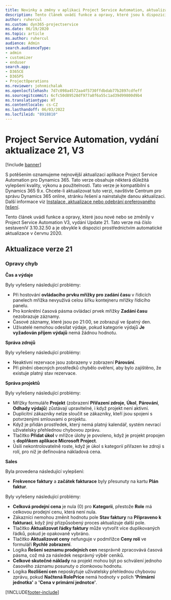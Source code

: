 ```yaml
---
title: Novinky a změny v aplikaci Project Service Automation, aktualizace verze 21, V3
description: Tento článek uvádí funkce a opravy, které jsou k dispozici v Project Service Automation, vydání Update 21, V3.
author: ruhercul
ms.custom: dyn365-projectservice
ms.date: 06/19/2020
ms.topic: article
ms.author: ruhercul
audience: Admin
search.audienceType:
- admin
- customizer
- enduser
search.app:
- D365CE
- D365PS
- ProjectOperations
ms.reviewer: johnmichalak
ms.openlocfilehash: 7d7c098a4572aa4f5730ffdbdab77b2897cdfeff
ms.sourcegitcommit: 6cfc50d89528df977a8f6a55c1ad39d99800d9b4
ms.translationtype: HT
ms.contentlocale: cs-CZ
ms.lasthandoff: 06/03/2022
ms.locfileid: "8918810"
---
```

# <a name="project-service-automation-update-release-21-v3"></a>Project Service Automation, vydání aktualizace 21, V3

[!include [banner](../includes/psa-now-project-operations.md)]

S potěšením oznamujeme nejnovější aktualizaci aplikace Project Service Automation pro Dynamics 365. Tato verze obsahuje některá důležitá vylepšení kvality, výkonu a použitelnosti. Tato verze je kompatibilní s Dynamics 365 9.x. Chcete-li aktualizovat tuto verzi, navštivte Centrum pro správu Dynamics 365 online, stránku řešení a nainstalujte danou aktualizaci. Další informace viz [Instalace, aktualizace nebo odebrání preferovaného řešení](/power-platform/admin/install-remove-preferred-solution).

Tento článek uvádí funkce a opravy, které jsou nové nebo se změnily v Project Service Automation V3, vydání Update 21. Tato verze má číslo sestaveníV 3.10.32.50 a je obvykle k dispozici prostřednictvím automatické aktualizace v červnu 2020.

## <a name="update-release-21"></a>Aktualizace verze 21

### <a name="bug-fixes"></a>Opravy chyb

**Čas a výdaje**

Byly vyřešeny následující problémy:

- Při hostování **ovládacího prvku mřížky pro zadání času** v řídicích panelech mřížka nevyužívá celou šířku kontejneru mřížky řídicího panelu.
- Pro konkrétní časová pásma ovládací prvek mřížky **Zadání času** nezobrazuje záznamy.
- Časové záznamy, které jsou po 21:00, se zobrazují ve špatný den.
- Uživatelé nemohou odesílat výdaje, pokud kategorie výdajů **Je vyžadován příjem výdajů** nemá žádnou hodnotu.

**Správa zdrojů**

Byly vyřešeny následující problémy:

- Neaktivní rezervace jsou zobrazeny v zobrazení **Párování**.
- Při plnění obecných prostředků chybělo ověření, aby bylo zajištěno, že existuje platný stav rezervace.

**Správa projektů**

Byly vyřešeny následující problémy:

- Mřížky formuláře **Projekt** (zobrazení **Přiřazení zdroje**, **Úkol**, **Párování**, **Odhady výdajů**) zůstávají upravitelné, i když projekt není aktivní.
- Duplicitní zákazníky nelze sloučit se zákazníky, kteří jsou spojeni s potvrzenými smlouvami o projektu.
- Když je přidán prostředek, který nemá platný kalendář, systém nevrací uživatelsky přehlednou chybovou zprávu.
- Tlačítko **Přidat úkol** v mřížce úlohy je povoleno, když je projekt propojen s **doplňkem aplikace Microsoft Project**.
- Úsilí nekontrolovatelně roste, když je úkol s kategorií přiřazen ke zdroji s rolí, pro niž je definována nákladová cena.

**Sales**

Byla provedena následující vylepšení:

- **Frekvence faktury** a **začátek fakturace** byly přesunuty na kartu **Plán faktur**.

Byly vyřešeny následující problémy:

- **Celková prodejní cena** je nula (0) pro **Kategorii**, přestože **Role** má celkovou prodejní cenu, která není nula.
- Zákazníci nemohou změnit hodnotu pole **Stav faktury** na **Připraveno k fakturaci**, když jiný přizpůsobený proces aktualizuje další pole.
- Tlačítko **Aktualizovat řádky faktury** může vytvořit více duplikovaných řádků, pokud je opakovaně vybráno.
- Tlačítko **Aktualizovat ceny** nefunguje v podmřížce **Ceny rolí** ve formuláři **Rychlé zobrazení**.
- Logika **Řešení seznamu prodejních cen** nesprávně zpracovává časová pásma, což má za následek nesprávný výběr ceníků.
- **Celkové skutečné náklady** na projekt mohou být po schválení jednoho časového záznamu posunuty o zlomkovou hodnotu.
- Logika **Rozlišení cen** neposkytuje uživatelsky přehlednou chybovou zprávu, pokud **Načtená RolePrice** nemá hodnoty v polích **'Primární jednotka'** a **'Cena v primární jednotce'**.


[!INCLUDE[footer-include](../includes/footer-banner.md)]
